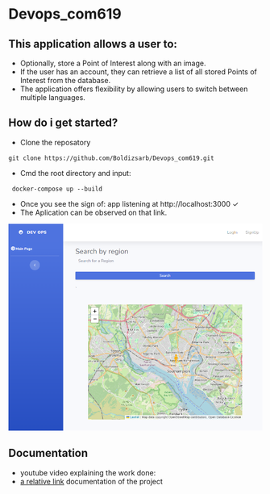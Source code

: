 # Devops_com619

## This application allows a user to:
* Optionally, store a Point of Interest along with an image.
* If the user has an account, they can retrieve a list of all stored Points of Interest from the database.
* The application offers flexibility by allowing users to switch between multiple languages.

 ## How do i get started?
 * Clone the reposatory
 ```
 git clone https://github.com/Boldizsarb/Devops_com619.git
 ```
* Cmd the root directory and input:
```
 docker-compose up --build
 ```
* Once you see the sign of: app listening at http://localhost:3000 ✓
* The Aplication can be observed on that link.

![Content of the POI table.](./public/img/home_page.png "Content of the homepage.")

## Documentation
* youtube video explaining the work done:
* [a relative link](documentation.md) documentation of the project